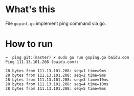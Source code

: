 # What's this

File `gopint.go` implement ping command via go.

# How to run

```shell
➜  ping git:(master) ✗ sudo go run goping.go baidu.com
Ping 111.13.101.208 (baidu.com):

28 bytes from 111.13.101.208: seq=1 time=9ms
28 bytes from 111.13.101.208: seq=2 time=9ms
28 bytes from 111.13.101.208: seq=3 time=10ms
28 bytes from 111.13.101.208: seq=4 time=10ms
28 bytes from 111.13.101.208: seq=5 time=9ms
```
